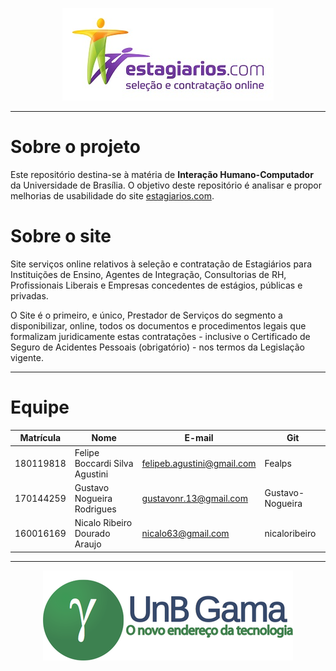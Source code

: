 <p align='center'>
  <img src="./docs/images/logo-site.jpg" />
</p>

---

# Sobre o projeto

Este repositório destina-se à matéria de **Interação Humano-Computador** da Universidade de Brasília. O objetivo deste repositório é analisar e propor melhorias de usabilidade do site [estagiarios.com](https://www.estagiarios.com/).

# Sobre o site

Site serviços online relativos à seleção e contratação de Estagiários para Instituições de Ensino, Agentes de Integração, Consultorias de RH, Profissionais Liberais e Empresas concedentes de estágios, públicas e privadas.

O Site é o primeiro, e único, Prestador de Serviços do segmento a disponibilizar, online, todos os documentos e procedimentos legais que formalizam juridicamente estas contratações - inclusive o Certificado de Seguro de Acidentes Pessoais (obrigatório) - nos termos da Legislação vigente.

---

# Equipe

| Matrícula | Nome                           | E-mail                     | Git              |
| --------- | ------------------------------ | -------------------------- | ---------------- |
| 180119818 | Felipe Boccardi Silva Agustini | felipeb.agustini@gmail.com | Fealps           |
| 170144259 | Gustavo Nogueira Rodrigues     | gustavonr.13@gmail.com     | Gustavo-Nogueira |
| 160016169 | Nicalo Ribeiro Dourado Araujo  | nicalo63@gmail.com         | nicaloribeiro    |

---

<p align='center'>
  <a href="https://fga.unb.br/" target="blank"> <img src="./docs/images/portal-fga.png"/></a>
</p>

